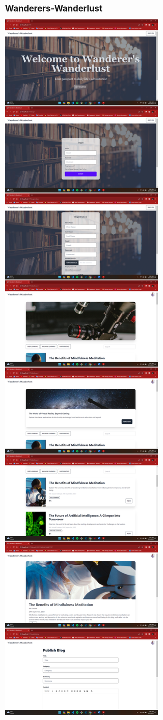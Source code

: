 # Wanderers-Wanderlust
<img src="./ui_design/Screenshot (83).png">
<img src="./ui_design/Screenshot (84).png">
<img src="./ui_design/Screenshot (85).png">
<img src="./ui_design/Screenshot (86).png">
<img src="./ui_design/Screenshot (87).png">
<img src="./ui_design/Screenshot (88).png">
<img src="./ui_design/Screenshot (89).png">
<img src="./ui_design/Screenshot (90).png">

